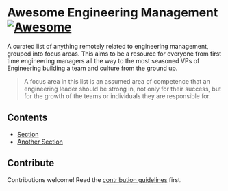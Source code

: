 # Awesome Engineering Management [![Awesome](https://awesome.re/badge.svg)](https://awesome.re)
A curated list of anything remotely related to engineering management, grouped into focus areas. This aims to be a resource for everyone from first time engineering managers all the way to the most seasoned VPs of Engineering building a team and culture from the ground up.

> A focus area in this list is an assumed area of competence that an engineering leader should be strong in, not only for their success, but for the growth of the teams or individuals they are responsible for.

## Contents

- [Section](#section)
- [Another Section](#another-section)

## Contribute

Contributions welcome! Read the [contribution guidelines](contributing.md) first.
